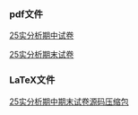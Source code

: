 ### pdf文件
[25实分析期中试卷](https://pdfhost.io/zh-CN/v/Ww6mWjjdQM_25实分析期中)  

[25实分析期末试卷](https://pdfhost.io/zh-CN/v/8PJ59ARWmm_25实分析期末)  

### LaTeX文件

[25实分析期中期末试卷源码压缩包](https://cn.overleaf.com/read/sbnqxvbxmtcb#542fd4)